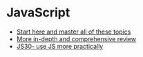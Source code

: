 # JavaScript

* [Start here and master all of these topics](https://medium.freecodecamp.org/the-definitive-javascript-handbook-for-a-developer-interview-44ffc6aeb54e)
* [More in-depth and comprehensive review](https://javascript.info/)
* [JS30- use JS more practically](https://javascript30.com/)
